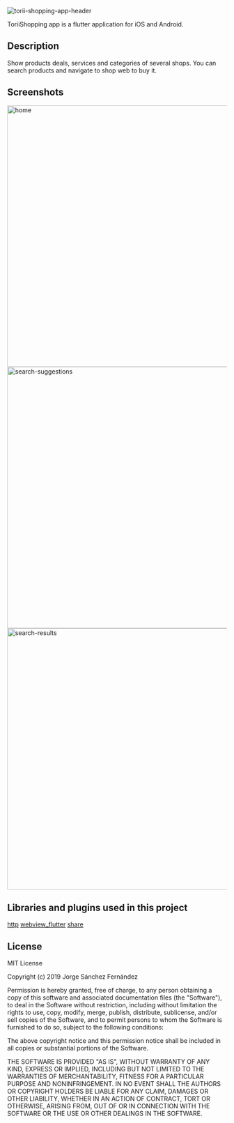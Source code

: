 ![torii-shopping-app-header](https://user-images.githubusercontent.com/5593590/64252021-21856380-cf1a-11e9-9f01-6ce35b06f40c.png)

ToriiShopping app is a flutter application for iOS and Android.

## Description

Show products deals, services and categories of several shops.
You can search products and navigate to shop web to buy it.


## Screenshots
<img width="600" alt="home" src="https://user-images.githubusercontent.com/5593590/65502379-f9f33c80-dec2-11e9-80eb-0b615d43f489.png">
<img width="600" alt="search-suggestions" src="https://user-images.githubusercontent.com/5593590/65502381-fa8bd300-dec2-11e9-80cd-977b6d7a6008.png">
<img width="600" alt="search-results" src="https://user-images.githubusercontent.com/5593590/65502380-fa8bd300-dec2-11e9-8bbb-fd1b476d2f78.png">

## Libraries and plugins used in this project
[http](https://pub.dev/packages/http)
[webview_flutter](https://pub.dev/packages/webview_flutter)
[share](https://pub.dev/packages/share)
## License

MIT License

Copyright (c) 2019 Jorge Sánchez Fernández

Permission is hereby granted, free of charge, to any person obtaining a copy
of this software and associated documentation files (the "Software"), to deal
in the Software without restriction, including without limitation the rights
to use, copy, modify, merge, publish, distribute, sublicense, and/or sell
copies of the Software, and to permit persons to whom the Software is
furnished to do so, subject to the following conditions:

The above copyright notice and this permission notice shall be included in all
copies or substantial portions of the Software.

THE SOFTWARE IS PROVIDED "AS IS", WITHOUT WARRANTY OF ANY KIND, EXPRESS OR
IMPLIED, INCLUDING BUT NOT LIMITED TO THE WARRANTIES OF MERCHANTABILITY,
FITNESS FOR A PARTICULAR PURPOSE AND NONINFRINGEMENT. IN NO EVENT SHALL THE
AUTHORS OR COPYRIGHT HOLDERS BE LIABLE FOR ANY CLAIM, DAMAGES OR OTHER
LIABILITY, WHETHER IN AN ACTION OF CONTRACT, TORT OR OTHERWISE, ARISING FROM,
OUT OF OR IN CONNECTION WITH THE SOFTWARE OR THE USE OR OTHER DEALINGS IN THE
SOFTWARE.
